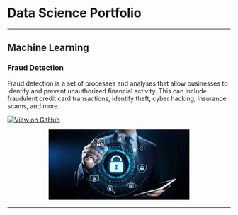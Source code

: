 # Data Science Portfolio
---

## Machine Learning

### Fraud Detection
Fraud detection is a set of processes and analyses that allow businesses to identify and prevent unauthorized financial activity. This can include fraudulent credit card transactions, identify theft, cyber hacking, insurance scams, and more.

[![View on GitHub](https://img.shields.io/badge/GitHub-View_on_GitHub-blue?logo=GitHub)](https://github.com/swarajoneil/fraud_detection)


<center><img src="assets/img/fraud_detection.jpg"/></center>

---
